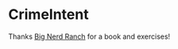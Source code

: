 # CrimeIntent
Thanks [Big Nerd Ranch](https://www.bignerdranch.com/we-write/) for a book and exercises!

